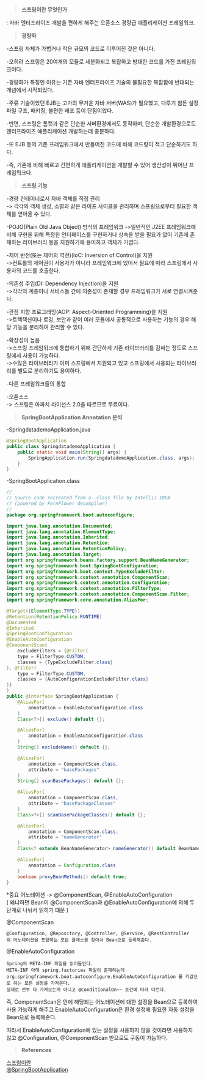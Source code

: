 
>**스프링이란 무엇인가**  

: 자바 엔터프라이즈 개발을 편하게 해주는 오픈소스 경량급 애플리케이션 프레임워크.  



>**경량화**  

-스프링 자체가 가볍거나 작은 규모의 코드로 이루어진 것은 아니다.  

-오히려 스프링은 20여개의 모듈로 세분화되고 복잡하고 방대한 코드를 가진 프레임워크이다.  

-경량화가 특징인 이유는 기존 자바 엔터프라이즈 기술의 불필요한 복잡함에 반대되는 개념에서 시작되었다.  

-주류 기술이었던 EJB는 고가의 무거운 자바 서버(WAS)가 필요했고, 다루기 힘든 설정파일 구조, 패키징, 불편한 배포 등이 단점이었다.  

-반면, 스프링은 톰캣과 같은 단순한 서버환경에서도 동작하며, 단순한 개발환경으로도 엔터프라이즈 애플리케이션 개발하는데 충분하다.  

-또 EJB 등의 기존 프레임워크에서 만들어진 코드에 비해 코드량이 적고 단순하기도 하다.  

-즉, 기존에 비해 빠르고 간편하게 애플리케이션을 개발할 수 있어 생산성이 뛰어난 프레임워크다.  



>**스프링 기능**  

-경량 컨테이너로서 자바 객체를 직접 관리  
-> 각각의 객체 생성, 소멸과 같은 라이프 사이클을 관리하며 스프링으로부터 필요한 객체를 얻어올 수 있다.  

-POJO(Plain Old Java Object) 방식의 프레임워크
->일반적인 J2EE 프레임워크에 비해 구현을 위해 특정한 인터페이스를 구현하거나 상속을 받을 필요가 없어 기존에 존재하는 라이브러리 등을 지원하기에 용이하고 객체가 가볍다.  

-제어 반전(또는 제어의 역전)(IoC: Inversion of Control)을 지원  
->컨트롤의 제어권이 사용자가 아니라 프레임워크에 있어서 필요에 따라 스프링에서 사용자의 코드를 호출한다.  

-의존성 주입(DI: Dependency Injection)을 지원  
->각각의 계층이나 서비스들 간에 의존성이 존재할 경우 프레임워크가 서로 연결시켜준다.  

-관점 지향 프로그래밍(AOP: Aspect-Oriented Programming)을 지원  
->트랙잭션이나 로깅, 보안과 같이 여러 모듈에서 공통적으로 사용하는 기능의 경우 해당 기능을 분리하여 관리할 수 있다.  

-확장성이 높음  
->스프링 프레임워크에 통합하기 위해 간단하게 기존 라이브러리를 감싸는 정도로 스프링에서 사용이 가능하다.  
->수많은 라이브러리가 이미 스프링에서 지원되고 있고 스프링에서 사용되는 라이브러리를 별도로 분리하기도 용이하다.  

-다른 프레임워크들의 통합  

-오픈소스  
-> 스프링은 아파치 라이선스 2.0을 따르므로 무료이다.  


>**SpringBootApplication Annotation 분석**  

-SpringdatademoApplication.java  
```java
@SpringBootApplication
public class SpringdatademoApplication {
    public static void main(String[] args) {
        SpringApplication.run(SpringdatademoApplication.class, args);
    }
}
```

-SpringBootApplication.class  
```java
//
// Source code recreated from a .class file by IntelliJ IDEA
// (powered by FernFlower decompiler)
//
package org.springframework.boot.autoconfigure;

import java.lang.annotation.Documented;
import java.lang.annotation.ElementType;
import java.lang.annotation.Inherited;
import java.lang.annotation.Retention;
import java.lang.annotation.RetentionPolicy;
import java.lang.annotation.Target;
import org.springframework.beans.factory.support.BeanNameGenerator;
import org.springframework.boot.SpringBootConfiguration;
import org.springframework.boot.context.TypeExcludeFilter;
import org.springframework.context.annotation.ComponentScan;
import org.springframework.context.annotation.Configuration;
import org.springframework.context.annotation.FilterType;
import org.springframework.context.annotation.ComponentScan.Filter;
import org.springframework.core.annotation.AliasFor;

@Target({ElementType.TYPE})
@Retention(RetentionPolicy.RUNTIME)
@Documented
@Inherited
@SpringBootConfiguration
@EnableAutoConfiguration
@ComponentScan(
    excludeFilters = {@Filter(
    type = FilterType.CUSTOM,
    classes = {TypeExcludeFilter.class}
), @Filter(
    type = FilterType.CUSTOM,
    classes = {AutoConfigurationExcludeFilter.class}
)}
)
public @interface SpringBootApplication {
    @AliasFor(
        annotation = EnableAutoConfiguration.class
    )
    Class<?>[] exclude() default {};

    @AliasFor(
        annotation = EnableAutoConfiguration.class
    )
    String[] excludeName() default {};

    @AliasFor(
        annotation = ComponentScan.class,
        attribute = "basePackages"
    )
    String[] scanBasePackages() default {};

    @AliasFor(
        annotation = ComponentScan.class,
        attribute = "basePackageClasses"
    )
    Class<?>[] scanBasePackageClasses() default {};

    @AliasFor(
        annotation = ComponentScan.class,
        attribute = "nameGenerator"
    )
    Class<? extends BeanNameGenerator> nameGenerator() default BeanNameGenerator.class;

    @AliasFor(
        annotation = Configuration.class
    )
    boolean proxyBeanMethods() default true;
}

```

*중요 어노테이션 -> @ComponentScan, @EnableAutoConfiguration  
( 왜냐하면 Bean이 @ComponentScan과 @EnableAutoConfiguration에 의해 두 단계로 나눠서 읽히기 떄문 )  


@ComponentScan
```
@Configuration, @Repository, @Controller, @Service, @RestController
위 어노테이션을 포함하는 모든 클래스를 찾아서 Bean으로 등록해준다.
```

@EnableAutoConfiguration
```
Spring의 META-INF 파일을 읽어들인다.
META-INF 아래 spring.factories 파일이 존재하는데 org.springframework.boot.autoconfigure.EnableAutoConfiguration 를 키값으로 하는 모든 설정을 가져온다.
실제로 전부 다 가져오는게 아니고 @ConditionalOn~~ 조건에 따라 다르다.
```

즉, ComponentScan은 안에 해당되는 어노테이션에 대한 설정을 Bean으로 등록하여 사용 가능하게 해주고 EnableAutoConfiguration은 환경 설정에 필요한 자동 설정을 Bean으로 등록해준다.  

따라서 EnableAutoConfiguration에 있는 설정을 사용하지 않을 것이라면 사용하지 않고 @Configuration, @ComponentScan 만으로도 구동이 가능하다.  



>**References**  

[스프링이란](https://hoonmaro.tistory.com/32)  
[@SpringBootApplication](https://n1tjrgns.tistory.com/231)  

